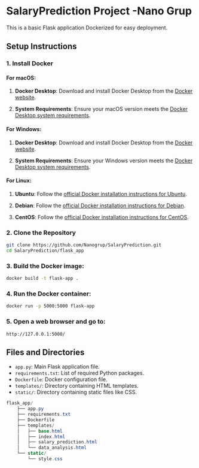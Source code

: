 # SalaryPrediction Project -Nano Grup

This is a basic Flask application Dockerized for easy deployment.

## Setup Instructions

### 1. Install Docker

#### For macOS:

1. **Docker Desktop**: Download and install Docker Desktop from the [Docker website](https://www.docker.com/products/docker-desktop).

2. **System Requirements**: Ensure your macOS version meets the [Docker Desktop system requirements](https://docs.docker.com/desktop/install/#what-to-know-before-you-install).

#### For Windows:

1. **Docker Desktop**: Download and install Docker Desktop from the [Docker website](https://www.docker.com/products/docker-desktop).

2. **System Requirements**: Ensure your Windows version meets the [Docker Desktop system requirements](https://docs.docker.com/desktop/install/#what-to-know-before-you-install).

#### For Linux:

1. **Ubuntu**: Follow the [official Docker installation instructions for Ubuntu](https://docs.docker.com/engine/install/ubuntu/).

2. **Debian**: Follow the [official Docker installation instructions for Debian](https://docs.docker.com/engine/install/debian/).

3. **CentOS**: Follow the [official Docker installation instructions for CentOS](https://docs.docker.com/engine/install/centos/).


### 2. Clone the Repository

```bash
git clone https://github.com/Nanogrup/SalaryPrediction.git
cd SalaryPrediction/flask_app
```

### 3. Build the Docker image:
```bash
docker build -t flask-app .
```

### 4. Run the Docker container:
```bash
docker run -p 5000:5000 flask-app
```

### 5. Open a web browser and go to:
```
http://127.0.0.1:5000/
```



## Files and Directories

- `app.py`: Main Flask application file.
- `requirements.txt`: List of required Python packages.
- `Dockerfile`: Docker configuration file.
- `templates/`: Directory containing HTML templates.
- `static/`: Directory containing static files like CSS.

```csharp
flask_app/
    ├── app.py
    ├── requirements.txt
    ├── Dockerfile
    ├── templates/
    │   ├── base.html
    │   ├── index.html
    │   ├── salary_prediction.html
    │   └── data_analysis.html
    └── static/
        └── style.css
```